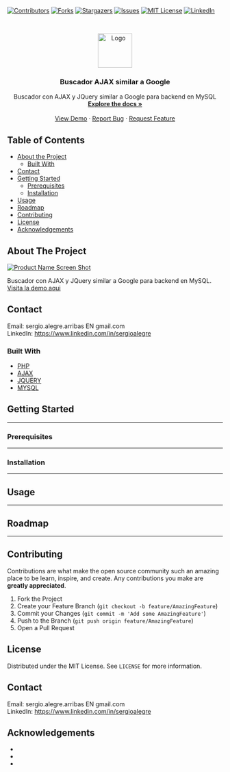 <!--
REEMPLAZAR: github_username, repo, TITULO, DESCRIPCION, DESCRIPCION2, DEMO, TECNOLOGIAS
-->

[![Contributors][contributors-shield]][contributors-url]
[![Forks][forks-shield]][forks-url]
[![Stargazers][stars-shield]][stars-url]
[![Issues][issues-shield]][issues-url]
[![MIT License][license-shield]][license-url]
[![LinkedIn][linkedin-shield]][linkedin-url]



<!-- PROJECT LOGO -->
<br />
<p align="center">
  <a href="https://github.com/sergioalegre/repo">
    <img src="http://naarean.es/logo.JPG" alt="Logo" width="80" height="80">
  </a>

  <h3 align="center"><!-- TITULO -->Buscador AJAX similar a Google</h3>

  <p align="center">
    <!-- DESCRIPCION -->Buscador con AJAX y JQuery similar a Google para backend en MySQL
    <br />
    <a href="https://github.com/sergioalegre/repo"><strong>Explore the docs »</strong></a>
    <br />
    <br />
    <!-- DEMO --><a href="http://naarean.es/Programacion/_BuscadorAJAX/">View Demo</a>
    ·
    <a href="https://github.com/sergioalegre/repo/issues">Report Bug</a>
    ·
    <a href="https://github.com/sergioalegre/repo/issues">Request Feature</a>
  </p>
</p>



<!-- TABLE OF CONTENTS -->
## Table of Contents

* [About the Project](#about-the-project)
  * [Built With](#built-with)
* [Contact](#contact)
* [Getting Started](#getting-started)
  * [Prerequisites](#prerequisites)
  * [Installation](#installation)
* [Usage](#usage)
* [Roadmap](#roadmap)
* [Contributing](#contributing)
* [License](#license)
* [Acknowledgements](#acknowledgements)

<!-- ABOUT THE PROJECT -->
## About The Project
[![Product Name Screen Shot][product-screenshot]](http://naarean.es/Programacion/_BuscadorAJAX/captura.png)
<!-- DESCRIPCION2 --> <!-- DEMO -->
Buscador con AJAX y JQuery similar a Google para backend en MySQL.  <a href="http://naarean.es/Programacion/_BuscadorAJAX/">Visita la demo aqui</a>


<!-- CONTACT -->
## Contact

Email: sergio.alegre.arribas EN gmail.com
<br>
LinkedIn: https://www.linkedin.com/in/sergioalegre


### Built With
<!-- TECNOLOGIAS -->
* [PHP](PHP)
* [AJAX](AJAX)
* [JQUERY](JQUERY)
* [MYSQL](MYSQL)


<!-- GETTING STARTED -->
## Getting Started

---

### Prerequisites

---

### Installation
 
---

<!-- USAGE EXAMPLES -->
## Usage

---

<!-- ROADMAP -->
## Roadmap

---

<!-- CONTRIBUTING -->
## Contributing

Contributions are what make the open source community such an amazing place to be learn, inspire, and create. Any contributions you make are **greatly appreciated**.

1. Fork the Project
2. Create your Feature Branch (`git checkout -b feature/AmazingFeature`)
3. Commit your Changes (`git commit -m 'Add some AmazingFeature'`)
4. Push to the Branch (`git push origin feature/AmazingFeature`)
5. Open a Pull Request

<!-- LICENSE -->
## License

Distributed under the MIT License. See `LICENSE` for more information.

<!-- CONTACT -->
## Contact

Email: sergio.alegre.arribas EN gmail.com
<br>
LinkedIn: https://www.linkedin.com/in/sergioalegre


<!-- ACKNOWLEDGEMENTS -->
## Acknowledgements

* []()
* []()
* []()


<!-- MARKDOWN LINKS & IMAGES -->
<!-- https://www.markdownguide.org/basic-syntax/#reference-style-links -->
[contributors-shield]: https://img.shields.io/github/contributors/sergioalegre/Best-README-Template.svg?style=flat-square
[contributors-url]: https://github.com/sergioalegre/Best-README-Template/graphs/contributors
[forks-shield]: https://img.shields.io/github/forks/sergioalegre/Best-README-Template.svg?style=flat-square
[forks-url]: https://github.com/sergioalegre/Best-README-Template/network/members
[stars-shield]: https://img.shields.io/github/stars/sergioalegre/Best-README-Template.svg?style=flat-square
[stars-url]: https://github.com/sergioalegre/Best-README-Template/stargazers
[issues-shield]: https://img.shields.io/github/issues/sergioalegre/Best-README-Template.svg?style=flat-square
[issues-url]: https://github.com/sergioalegre/Best-README-Template/issues
[license-shield]: https://img.shields.io/github/license/sergioalegre/Best-README-Template.svg?style=flat-square
[license-url]: https://github.com/sergioalegre/Best-README-Template/blob/master/LICENSE.txt
[linkedin-shield]: https://img.shields.io/badge/-LinkedIn-black.svg?style=flat-square&logo=linkedin&colorB=555
[linkedin-url]: https://linkedin.com/in/sergioalegre
[product-screenshot]: images/screenshot.png
